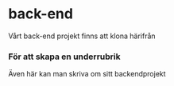 # back-end
Vårt back-end projekt finns att klona härifrån
### För att skapa en underrubrik
Även här kan man skriva om sitt backendprojekt
